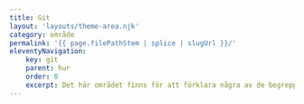 ```yaml
---
title: Git
layout: 'layouts/theme-area.njk'
category: område
permalink: '{{ page.filePathStem | splice | slugUrl }}/'
eleventyNavigation:
    key: git
    parent: hur
    order: 0
    excerpt: Det här området finns för att förklara några av de begrepp och program som du kommer att använda.
---
```



